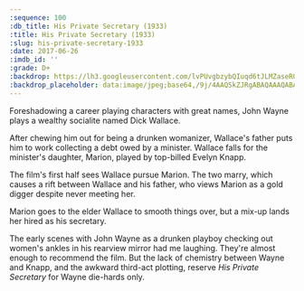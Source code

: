 ```yaml
---
:sequence: 100
:db_title: His Private Secretary (1933)
:title: His Private Secretary (1933)
:slug: his-private-secretary-1933
:date: 2017-06-26
:imdb_id: ''
:grade: D+
:backdrop: https://lh3.googleusercontent.com/lvPUvgbzybQIuqd6tJLMZaseRGRBBDXwMOSDIakK50kS5tTlF7Md60zKcZbdyJ2rhw4Xz-1Aqrb93Bbp6TimAd0EIUyL4QBLVgSBSiIC4hXeGS6TaLmLoo76C_Zdjlg1VZKcjw=w1000-l75-rj
:backdrop_placeholder: data:image/jpeg;base64,/9j/4AAQSkZJRgABAQAAAQABAAD/2wCEACgcHiMeDSgjISMtKygwPGRBPDc3PHtYXUlkkYCZlo+AjIqgtObDoKrarYqMyP/L2u71////m8H////6/+b9//gBKy0tMCkwajU1auyZgJns7Ozs7Ozs7Ozs7Ozs7Ozs7Ozs7Ozs7Ozs7Ozs7Ozs7Ozs7Ozs7Ozs7Ozs7Ozs7Ozs7P/AABEIAAsAFAMBIgACEQEDEQH/xAAXAAEAAwAAAAAAAAAAAAAAAAADAAIE/8QAIhAAAQQBAgcAAAAAAAAAAAAAAQACAxEhEiIEEzEyQWHw/8QAFAEBAAAAAAAAAAAAAAAAAAAAAP/EABQRAQAAAAAAAAAAAAAAAAAAAAD/2gAMAwEAAhEDEQA/AEiOqHWXH3kYVJHAMa6N2PFIwA2V9fdEBJPHPjJ26rpBqinuLdMWEYqgojZGzl9oUQf/2Q==
---
```


Foreshadowing a career playing characters with great names, John Wayne plays a wealthy socialite named Dick Wallace. 

After chewing him out for being a drunken womanizer, Wallace's father puts him to work collecting a debt owed by a minister. Wallace falls for the minister's daughter, Marion, played by top-billed Evelyn Knapp. 

The film's first half sees Wallace pursue Marion. The two marry, which causes a rift between Wallace and his father, who views Marion as a gold digger despite never meeting her. 

Marion goes to the elder Wallace to smooth things over, but a mix-up lands her hired as his secretary. 

The early scenes with John Wayne as a drunken playboy checking out women's ankles in his rearview mirror had me laughing. They're almost enough to recommend the film. But the lack of chemistry between Wayne and Knapp, and the awkward third-act plotting, reserve _His Private Secretary_ for Wayne die-hards only.
